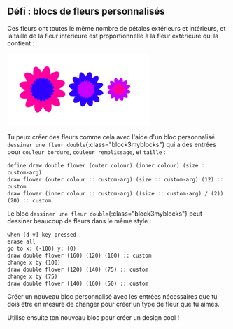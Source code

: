 ## Défi : blocs de fleurs personnalisés

Ces fleurs ont toutes le même nombre de pétales extérieurs et intérieurs, et la taille de la fleur intérieure est proportionnelle à la fleur extérieure qui la contient :

![capture d'écran](images/flower-double-flowers.png)

Tu peux créer des fleurs comme cela avec l'aide d'un bloc personnalisé `dessiner une fleur double`{:class="block3myblocks"} qui a des entrées pour `couleur bordure`, `couleur remplissage`, et `taille` :

```blocks3
define draw double flower (outer colour) (inner colour) (size :: custom-arg)
draw flower (outer colour :: custom-arg) (size :: custom-arg) (12) :: custom
draw flower (inner colour :: custom-arg) ((size :: custom-arg) / (2)) (20) :: custom
```

Le bloc `dessiner une fleur double`{:class="block3myblocks"} peut dessiner beaucoup de fleurs dans le même style :

```blocks3
when [d v] key pressed
erase all
go to x: (-100) y: (0)
draw double flower (160) (120) (100) :: custom
change x by (100)
draw double flower (120) (140) (75) :: custom
change x by (75)
draw double flower (140) (160) (50) :: custom
```

Créer un nouveau bloc personnalisé avec les entrées nécessaires que tu dois être en mesure de changer pour créer un type de fleur que tu aimes.

Utilise ensuite ton nouveau bloc pour créer un design cool !